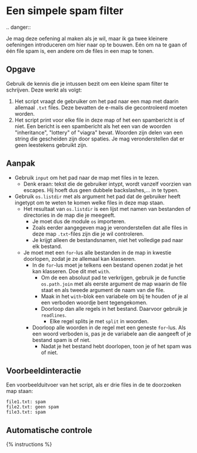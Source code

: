# Een simpele spam filter

.. danger::

   Je mag deze oefening al maken als je wil, maar ik ga twee kleinere oefeningen introduceren om hier naar op te bouwen. Eén om na te gaan of één file spam is, een andere om de files in een map te tonen.

## Opgave
Gebruik de kennis die je intussen bezit om een kleine spam filter te schrijven. Deze werkt als volgt:

1. Het script vraagt de gebruiker om het pad naar een map met daarin allemaal `.txt` files. Deze bevatten de e-mails die gecontroleerd moeten worden.
2. Het script print voor elke file in deze map of het een spambericht is of niet. Een bericht is een spambericht als het een van de woorden "inheritance", "lottery" of "viagra" bevat. Woorden zijn delen van een string die gescheiden zijn door spaties. Je mag veronderstellen dat er geen leestekens gebruikt zijn.

## Aanpak
- Gebruik `input` om het pad naar de map met files in te lezen.
  - Denk eraan: tekst die de gebruiker intypt, wordt vanzelf voorzien van escapes. Hij hoeft dus geen dubbele backslashes,... in te typen.
- Gebruik `os.listdir` met als argument het pad dat de gebruiker heeft ingetypt om te weten te komen welke files in deze map staan.
  - Het resultaat van `os.listdir` is een lijst met namen van bestanden of directories in de map die je meegeeft.
    - Je moet dus de module `os` importeren.
    - Zoals eerder aangegeven mag je veronderstellen dat alle files in deze map `.txt`-files zijn die je wil controleren.
    - Je krijgt alleen de bestandsnamen, niet het volledige pad naar elk bestand.
  - Je moet met een `for`-lus alle bestanden in de map in kwestie doorlopen, zodat je ze allemaal kan klasseren.
    - In de `for`-lus moet je telkens een bestand openen zodat je het kan klasseren. Doe dit met `with`.
      - Om de een absoluut pad te verkrijgen, gebruik je de functie `os.path.join` met als eerste argument de map waarin de file staat en als tweede argument de naam van die file.
      - Maak in het `with`-blok een variabele om bij te houden of je al een verboden woordje bent tegengekomen.
      - Doorloop dan alle regels in het bestand. Daarvoor gebruik je `readlines`.
        - Elke regel splits je met `split` in woorden.
	- Doorloop alle woorden in de regel met een geneste `for`-lus. Als een woord verboden is, pas je de variabele aan die aangeeft of je bestand spam is of niet.
      - Nadat je het bestand hebt doorlopen, toon je of het spam was of niet.

## Voorbeeldinteractie
Een voorbeelduitvoer van het script, als er drie files in de te doorzoeken map staan:

```text
file1.txt: spam
file2.txt: geen spam
file3.txt: spam
```

## Automatische controle
{% instructions %}
